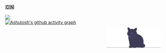 ### :cn:
<img align="left" width="55%" src="https://github-readme-stats.vercel.app/api?username=zhounie&show_icons=true" />
<a href='https://undraw.co/'>
  <img align="right" alt='programmer' width=35% src="./undraw_cat_re_gkh9.svg" style="padding-top: 8%;" />
<a/>
  
[![Ashutosh's github activity graph](https://github-readme-activity-graph.cyclic.app/graph?username=zhounie&bg_color=ffffff&color=52b983&line=52b983&point=55b983&area=true&hide_border=true)](https://github.com/ashutosh00710/github-readme-activity-graph)
